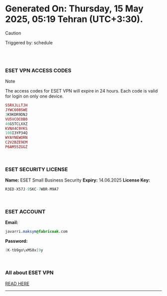 # Generated On: Thursday, 15 May 2025, 05:19 Tehran (UTC+3:30).

> [!CAUTION]
> Triggered by: schedule

<br><br>

### ESET VPN ACCESS CODES

> [!NOTE]
> The access codes for ESET VPN will expire in 24 hours.
> Each code is valid for login on only one device.

```ruby
S5RXJLLTJH
JYWC608SWE
3K9KDR9DNJ
VU5VCOC0B0
46G5TCLXXZ
KVNX4C9YKS
108I3YP34Q
WYAYNEWORN
C2V2BZE9EM
P6AM55ZGGZ
```

<br>

### ESET SECURITY LICENSE

**Name:** ESET Small Business Security
**Expiry:** 14.06.2025
**License Key:**

```POV-Ray SDL
R3ED-X57J-9SKC-7WBR-M9A7
```

<br>

### ESET ACCOUNT

**Email:**

```CSS
javarri.maksym@fabricoak.com
```

**Password:**

```POV-Ray SDL
(K-tb9go\xMS8x[9y
```

<br>

### All about ESET VPN

[READ HERE](https://t.me/F_NiREvil/2113)

---

<br><br>

